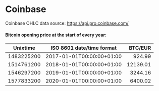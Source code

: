 # Coinbase
Coinbase OHLC data source: https://api.pro.coinbase.com/

#### Bitcoin opening price at the start of every year:

| Unixtime   | ISO 8601 date/time format | BTC/EUR   |
|------------|---------------------------|----------:|
| 1483225200 | 2017-01-01T00:00:00+01:00 |    924.99 |
| 1514761200 | 2018-01-01T00:00:00+01:00 |  12139.01 |
| 1546297200 | 2019-01-01T00:00:00+01:00 |   3244.16 |
| 1577833200 | 2020-01-01T00:00:00+01:00 |   6400.02 |
